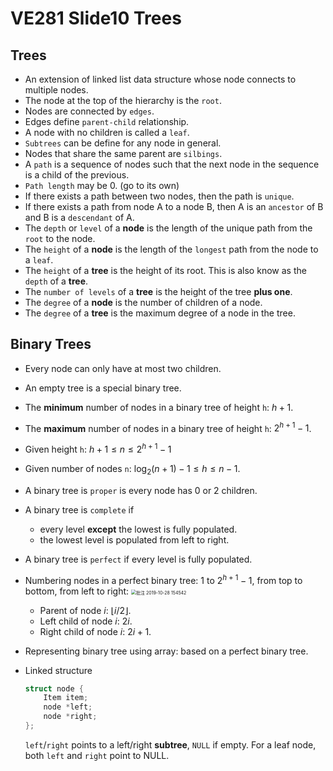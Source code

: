 # VE281 Slide10 Trees

  

## Trees

* An extension of linked list data structure whose node connects to multiple nodes.
* The node at the top of the hierarchy is the `root`.
* Nodes are connected by `edges`.
* Edges define `parent-child` relationship.
* A node with no children is called a `leaf`.
* `Subtrees` can be define for any node in general.
* Nodes that share the same parent are `silbings`.
* A `path` is a sequence of nodes such that the next node in the sequence is a child of the previous.
* `Path length` may be 0. (go to its own)
* If there exists a path between two nodes, then the path is `unique`.
* If there exists a path from node A to a node B, then A is an `ancestor` of B and B is a `descendant` of A.
* The `depth` or `level` of a **node** is the length of the unique path from the `root` to the node.
* The `height` of a **node** is the length of the `longest` path from the node to a `leaf`.
* The `height` of a **tree** is the height of its root. This is also know as the `depth` of a **tree**.
* The `number of levels` of a **tree** is the height of the tree **plus one**.
* The `degree` of a **node** is the number of children of a node.
* The `degree` of a **tree** is the maximum degree of a node in the tree.

## Binary Trees

* Every node can only have at most two children.

* An empty tree is a special binary tree.

* The **minimum** number of nodes in a binary tree of height `h`: $h+1$.

* The **maximum** number of nodes in a binary tree of height `h`: $2^{h+1}-1$.

* Given height `h`: $h+1 \leq n \leq 2^{h+1}-1$

* Given number of nodes `n`: $\log_2(n+1)-1 \leq h \leq n-1$.

* A binary tree is `proper` is every node has 0 or 2 children.

* A binary tree is `complete` if 

  * every level **except** the lowest is fully populated.
  * the lowest level is populated from left to right.

* A binary tree is `perfect` if every level is fully populated.

* Numbering nodes in a perfect binary tree: $1$ to $2^{h+1} -1$, from top to bottom, from left to right:
  <img src="C:%5CUsers%5CTP%5CDownloads%5CTypora%20Notes%5CVE281%5CSlide%5CVE281%20Slide10%20Trees.assets%5C%E6%89%B9%E6%B3%A8%202019-10-28%20154542.png" alt="批注 2019-10-28 154542" style="zoom:50%;" />

  * Parent of node $i$: $\lfloor i/2 \rfloor$.
  * Left child of node $i$: $2i$.
  * Right child of node $i$: $2i+1$.

* Representing binary tree using array: based on  a perfect binary tree.

* Linked structure

  ```c++
  struct node {
      Item item;
      node *left;
      node *right;
  };
  ```

  `left`/`right` points to a left/right **subtree**, `NULL` if empty. For a leaf node, both `left` and `right` point to NULL.